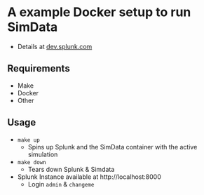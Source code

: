 # A example Docker setup to run SimData

* Details at [dev.splunk.com](http://dev.splunk.com/view/simdata/SP-CAAAFGD)

## Requirements

* Make
* Docker
* Other

## Usage

* `make up`
    * Spins up Splunk and the SimData container with the active simulation
* `make down`
    * Tears down Splunk & Simdata
* Splunk Instance available at http://localhost:8000
    * Login `admin` & `changeme`
